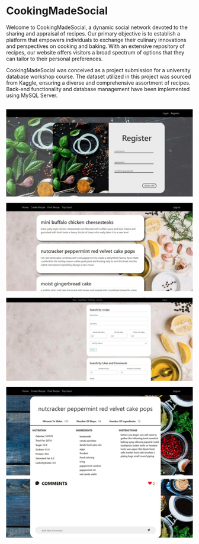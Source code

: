 # CookingMadeSocial

Welcome to CookingMadeSocial, a dynamic social network devoted to the sharing and appraisal of recipes. Our primary objective is to establish a platform that empowers individuals to exchange their culinary innovations and perspectives on cooking and baking. With an extensive repository of recipes, our website offers visitors a broad spectrum of options that they can tailor to their personal preferences.

CookingMadeSocial was conceived as a project submission for a university database workshop course. The dataset utilized in this project was sourced from Kaggle, ensuring a diverse and comprehensive assortment of recipes. Back-end functionality and database management have been implemented using MySQL Server.

##
<p>
  <img src="README/register.png" width="813">
</p>
<p>
  <img src="README/board .png" width="813">
</p>
<p>
  <img src="README/Search .png" width="813">
</p>
<p>
  <img src="README/recipe.png" width="813">
</p>
